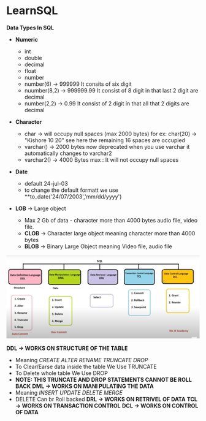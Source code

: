 # LearnSQL
**Data Types In SQL**
- **Numeric**
  - int
  - double
  - decimal
  - float
  - number
  - number(6) -> 999999 It consits of six digit
  - nuumber(8,2) -> 999999.99 It consist of 8 digit in that last 2 digit are decimal
  - number(2,2) -> 0.99 It consist of 2 digit in that all that 2 digits are decimal 

- **Character**
  - char  -> will occupy null spaces (max 2000 bytes) for ex: char(20) -> "Kishore  10          20" see here the remaining 16 spaces are occupied
  - varchar()  -> 2000 bytes now deprecated when you use varchar it automatically changes to varchar2
  - varchar2() -> 4000 Bytes max : It will not occupy null spaces

- **Date**
  - default 24-jul-03
  - to change the default formatt we use **to_date('24/07/2003','mm/dd/yyyy')

- **LOB** -> Large object
  - Max 2 Gb of data - character more than 4000 bytes audio file, video file.
  - **CLOB** -> Character large object meaning character more than 4000 bytes
  - **BLOB** -> Binary Large Object meaning Video file, audio file

![alt text](image.png)

**DDL -> WORKS ON STRUCTURE OF THE TABLE**
 - Meaning *CREATE ALTER RENAME TRUNCATE DROP* 
 - To Clear/Earse data inside the table We Use TRUNCATE
 - To Delete whole table We Use DROP
 - **NOTE: THIS TRUNCATE AND DROP STATEMENTS CANNOT BE ROLL BACK**
**DML -> WORKS ON MANI PULATING THE DATA**
 - Meaning *INSERT UPDATE DELETE MERGE* 
 - DELETE Can br Roll backed
**DRL -> WORKS ON RETRIVEL OF DATA**
**TCL -> WORKS ON TRANSACTION CONTROL**
**DCL -> WORKS ON CONTROL OF DATA**